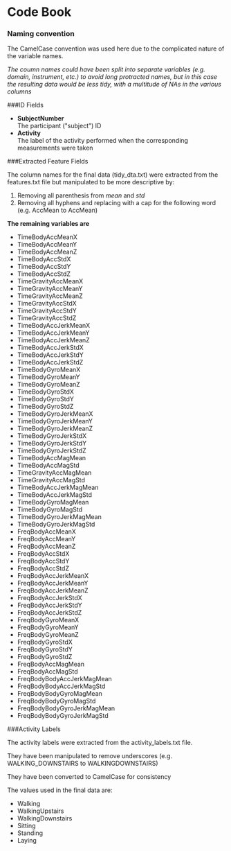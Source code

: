 # Code Book

### Naming convention
The CamelCase convention was used here due to the complicated nature of the variable names.

*The coumn names could have been split into separate variables (e.g. domain, instrument, etc.) to avoid long protracted names, but in this case the resulting data would be less tidy, with a multitude of NAs in the various columns*


###ID Fields

* **SubjectNumber**  
The participant ("subject") ID  
* **Activity**  
The label of the activity performed when the corresponding measurements were taken  


###Extracted Feature Fields

The column names for the final data (tidy_dta.txt) were extracted from the features.txt file but manipulated to be more descriptive by:  

1. Removing all parenthesis from *mean* and *std*
2. Removing all hyphens and replacing with a cap for the following word (e.g. AccMean to AccMean)

**The remaining variables are**  

* TimeBodyAccMeanX  
* TimeBodyAccMeanY  
* TimeBodyAccMeanZ  
* TimeBodyAccStdX  
* TimeBodyAccStdY  
* TimeBodyAccStdZ  
* TimeGravityAccMeanX  
* TimeGravityAccMeanY  
* TimeGravityAccMeanZ  
* TimeGravityAccStdX  
* TimeGravityAccStdY  
* TimeGravityAccStdZ  
* TimeBodyAccJerkMeanX  
* TimeBodyAccJerkMeanY  
* TimeBodyAccJerkMeanZ  
* TimeBodyAccJerkStdX  
* TimeBodyAccJerkStdY  
* TimeBodyAccJerkStdZ  
* TimeBodyGyroMeanX  
* TimeBodyGyroMeanY  
* TimeBodyGyroMeanZ  
* TimeBodyGyroStdX  
* TimeBodyGyroStdY  
* TimeBodyGyroStdZ  
* TimeBodyGyroJerkMeanX  
* TimeBodyGyroJerkMeanY  
* TimeBodyGyroJerkMeanZ  
* TimeBodyGyroJerkStdX  
* TimeBodyGyroJerkStdY  
* TimeBodyGyroJerkStdZ  
* TimeBodyAccMagMean  
* TimeBodyAccMagStd  
* TimeGravityAccMagMean  
* TimeGravityAccMagStd  
* TimeBodyAccJerkMagMean  
* TimeBodyAccJerkMagStd  
* TimeBodyGyroMagMean  
* TimeBodyGyroMagStd  
* TimeBodyGyroJerkMagMean  
* TimeBodyGyroJerkMagStd  
* FreqBodyAccMeanX  
* FreqBodyAccMeanY  
* FreqBodyAccMeanZ  
* FreqBodyAccStdX  
* FreqBodyAccStdY  
* FreqBodyAccStdZ  
* FreqBodyAccJerkMeanX  
* FreqBodyAccJerkMeanY  
* FreqBodyAccJerkMeanZ  
* FreqBodyAccJerkStdX  
* FreqBodyAccJerkStdY  
* FreqBodyAccJerkStdZ  
* FreqBodyGyroMeanX  
* FreqBodyGyroMeanY  
* FreqBodyGyroMeanZ  
* FreqBodyGyroStdX  
* FreqBodyGyroStdY  
* FreqBodyGyroStdZ  
* FreqBodyAccMagMean  
* FreqBodyAccMagStd  
* FreqBodyBodyAccJerkMagMean  
* FreqBodyBodyAccJerkMagStd  
* FreqBodyBodyGyroMagMean  
* FreqBodyBodyGyroMagStd  
* FreqBodyBodyGyroJerkMagMean  
* FreqBodyBodyGyroJerkMagStd  
 
 
###Activity Labels

The activity labels were extracted from the activity_labels.txt file.  

They have been manipulated to remove underscores (e.g. WALKING_DOWNSTAIRS to WALKINGDOWNSTAIRS)   

They have been converted to CamelCase for consistency  

The values used in the final data are:  

* Walking  
* WalkingUpstairs  
* WalkingDownstairs  
* Sitting  
* Standing  
* Laying  